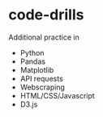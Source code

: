 # code-drills

Additional practice in 
+ Python
+ Pandas
+ Matplotlib
+ API requests
+ Webscraping
+ HTML/CSS/Javascript
+ D3.js
